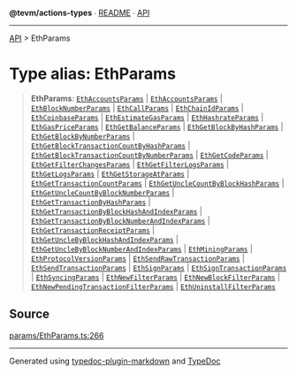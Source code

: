 **@tevm/actions-types** ∙ [README](../README.md) ∙ [API](../API.md)

***

[API](../API.md) > EthParams

# Type alias: EthParams

> **EthParams**: [`EthAccountsParams`](EthAccountsParams.md) \| [`EthAccountsParams`](EthAccountsParams.md) \| [`EthBlockNumberParams`](EthBlockNumberParams.md) \| [`EthCallParams`](EthCallParams.md) \| [`EthChainIdParams`](EthChainIdParams.md) \| [`EthCoinbaseParams`](EthCoinbaseParams.md) \| [`EthEstimateGasParams`](EthEstimateGasParams.md) \| [`EthHashrateParams`](EthHashrateParams.md) \| [`EthGasPriceParams`](EthGasPriceParams.md) \| [`EthGetBalanceParams`](EthGetBalanceParams.md) \| [`EthGetBlockByHashParams`](EthGetBlockByHashParams.md) \| [`EthGetBlockByNumberParams`](EthGetBlockByNumberParams.md) \| [`EthGetBlockTransactionCountByHashParams`](EthGetBlockTransactionCountByHashParams.md) \| [`EthGetBlockTransactionCountByNumberParams`](EthGetBlockTransactionCountByNumberParams.md) \| [`EthGetCodeParams`](EthGetCodeParams.md) \| [`EthGetFilterChangesParams`](EthGetFilterChangesParams.md) \| [`EthGetFilterLogsParams`](EthGetFilterLogsParams.md) \| [`EthGetLogsParams`](EthGetLogsParams.md) \| [`EthGetStorageAtParams`](EthGetStorageAtParams.md) \| [`EthGetTransactionCountParams`](EthGetTransactionCountParams.md) \| [`EthGetUncleCountByBlockHashParams`](EthGetUncleCountByBlockHashParams.md) \| [`EthGetUncleCountByBlockNumberParams`](EthGetUncleCountByBlockNumberParams.md) \| [`EthGetTransactionByHashParams`](EthGetTransactionByHashParams.md) \| [`EthGetTransactionByBlockHashAndIndexParams`](EthGetTransactionByBlockHashAndIndexParams.md) \| [`EthGetTransactionByBlockNumberAndIndexParams`](EthGetTransactionByBlockNumberAndIndexParams.md) \| [`EthGetTransactionReceiptParams`](EthGetTransactionReceiptParams.md) \| [`EthGetUncleByBlockHashAndIndexParams`](EthGetUncleByBlockHashAndIndexParams.md) \| [`EthGetUncleByBlockNumberAndIndexParams`](EthGetUncleByBlockNumberAndIndexParams.md) \| [`EthMiningParams`](EthMiningParams.md) \| [`EthProtocolVersionParams`](EthProtocolVersionParams.md) \| [`EthSendRawTransactionParams`](EthSendRawTransactionParams.md) \| [`EthSendTransactionParams`](EthSendTransactionParams.md) \| [`EthSignParams`](EthSignParams.md) \| [`EthSignTransactionParams`](EthSignTransactionParams.md) \| [`EthSyncingParams`](EthSyncingParams.md) \| [`EthNewFilterParams`](EthNewFilterParams.md) \| [`EthNewBlockFilterParams`](EthNewBlockFilterParams.md) \| [`EthNewPendingTransactionFilterParams`](EthNewPendingTransactionFilterParams.md) \| [`EthUninstallFilterParams`](EthUninstallFilterParams.md)

## Source

[params/EthParams.ts:266](https://github.com/evmts/tevm-monorepo/blob/main/packages/actions-types/src/params/EthParams.ts#L266)

***
Generated using [typedoc-plugin-markdown](https://www.npmjs.com/package/typedoc-plugin-markdown) and [TypeDoc](https://typedoc.org/)
